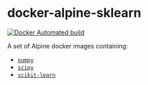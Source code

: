 docker-alpine-sklearn
=====================

[![Docker Automated build](https://img.shields.io/docker/automated/publysher/alpine-scikit.svg)](https://hub.docker.com/r/publysher/alpine-scikit/)

A set of Alpine docker images containing:

* [`numpy`](http://www.numpy.org)
* [`scipy`](https://www.scipy.org)
* [`scikit-learn`](http://scikit-learn.org)

